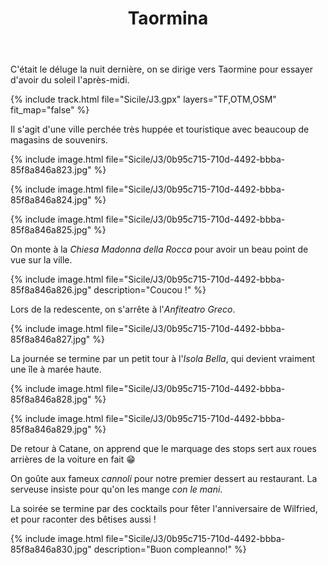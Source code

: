 ﻿---
title: "Taormina"
permalink: /Sicile/J3/
sidebar:
  nav: "sicile"
enable_tracks: true
---

C'était le déluge la nuit dernière, on se dirige vers Taormine pour essayer d'avoir du soleil l'après-midi.

{% include track.html file="Sicile/J3.gpx" layers="TF,OTM,OSM" fit_map="false" %}

Il s'agit d'une ville perchée très huppée et touristique avec beaucoup de magasins de souvenirs.

{% include image.html file="Sicile/J3/0b95c715-710d-4492-bbba-85f8a846a823.jpg" %}

{% include image.html file="Sicile/J3/0b95c715-710d-4492-bbba-85f8a846a824.jpg" %}

{% include image.html file="Sicile/J3/0b95c715-710d-4492-bbba-85f8a846a825.jpg" %}

On monte à la *Chiesa Madonna della Rocca* pour avoir un beau point de vue sur la ville.

{% include image.html file="Sicile/J3/0b95c715-710d-4492-bbba-85f8a846a826.jpg" description="Coucou !" %}

Lors de la redescente, on s'arrête à l'*Anfiteatro Greco*.

{% include image.html file="Sicile/J3/0b95c715-710d-4492-bbba-85f8a846a827.jpg" %}

La journée se termine par un petit tour à l'*Isola Bella*, qui devient vraiment une île à marée haute.

{% include image.html file="Sicile/J3/0b95c715-710d-4492-bbba-85f8a846a828.jpg" %}

{% include image.html file="Sicile/J3/0b95c715-710d-4492-bbba-85f8a846a829.jpg" %}

De retour à Catane, on apprend que le marquage des stops sert aux roues arrières de la voiture en fait :grin:

On goûte aux fameux *cannoli* pour notre premier dessert au restaurant. La serveuse insiste pour qu'on les mange *con le mani*.

La soirée se termine par des cocktails pour fêter l'anniversaire de Wilfried, et pour raconter des bêtises aussi !

{% include image.html file="Sicile/J3/0b95c715-710d-4492-bbba-85f8a846a830.jpg" description="Buon compleanno!" %}
